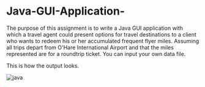 # Java-GUI-Application-
The purpose of this assignment is to write a Java GUI application with which a travel agent could present options for travel destinations to a client who wants to redeem his or her accumulated frequent flyer miles. Assuming all trips depart from O'Hare International Airport and that the miles represented are for a roundtrip ticket. You can input your own data file.

This is how the output looks.

![java](https://user-images.githubusercontent.com/20373744/50254790-118e1980-03b5-11e9-829d-93bd85bfe921.PNG)


